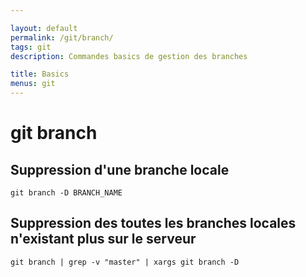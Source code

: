 ```yaml
---

layout: default
permalink: /git/branch/
tags: git
description: Commandes basics de gestion des branches

title: Basics
menus: git
---
```

# git branch


## Suppression d'une branche locale

    git branch -D BRANCH_NAME

## Suppression des toutes les branches locales n'existant plus sur le serveur

    git branch | grep -v "master" | xargs git branch -D
